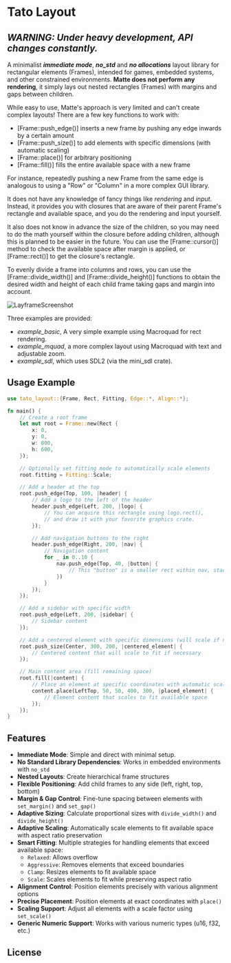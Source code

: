 # Tato Layout

**_WARNING: Under heavy development, API changes constantly._**
------------------------------------------------------------------------

A minimalist **_immediate mode_**, **_no_std_** and **_no allocations_** layout library for rectangular elements (Frames), intended for games, embedded systems, and other constrained environments. **Matte does not perform any rendering**, it simply lays out nested rectangles (Frames) with margins and gaps between children.

While easy to use, Matte's approach is very limited and can't create complex layouts! There are a few key functions to work with:
- [Frame::push_edge()] inserts a new frame by pushing any edge inwards by a certain amount
- [Frame::push_size()] to add elements with specific dimensions (with automatic scaling)
- [Frame::place()] for arbitrary positioning
- [Frame::fill()] fills the entire available space with a new frame

For instance, repeatedly pushing a new Frame from the same edge is analogous to using a "Row" or "Column" in a more complex GUI library.

It does not have any knowledge of fancy things like *rendering* and *input*. Instead, it provides you with closures that are aware of their parent Frame's rectangle and available space, and you do the rendering and input yourself.

It also does not know in advance the size of the children, so you may need to do the math yourself within the closure before adding children, although this is planned to be easier in the future. You can use the [Frame::cursor()] method to check the available space after margin is applied, or [Frame::rect()] to get the closure's rectangle.

To evenly divide a frame into columns and rows, you can use the [Frame::divide_width()] and [Frame::divide_height()] functions to obtain the desired width and height of each child frame taking gaps and margin into account.

![LayframeScreenshot](screenshots/screenshot.png)

Three examples are provided:
- *example_basic*, A very simple example using Macroquad for rect rendering.
- *example_mquad*, a more complex layout using Macroquad with text and adjustable zoom.
- *example_sdl*, which uses SDL2 (via the mini_sdl crate).

## Usage Example

```rust
use tato_layout::{Frame, Rect, Fitting, Edge::*, Align::*};

fn main() {
    // Create a root frame
    let mut root = Frame::new(Rect {
        x: 0,
        y: 0,
        w: 800,
        h: 600,
    });

    // Optionally set fitting mode to automatically scale elements
    root.fitting = Fitting::Scale;

    // Add a header at the top
    root.push_edge(Top, 100, |header| {
        // Add a logo to the left of the header
        header.push_edge(Left, 200, |logo| {
            // You can acquire this rectangle using logo.rect(),
            // and draw it with your favorite graphics crate.
        });

        // Add navigation buttons to the right
        header.push_edge(Right, 200, |nav| {
            // Navigation content
            for _ in 0..10 {
                nav.push_edge(Top, 40, |button| {
                    // This "button" is a smaller rect within nav, stacked from the top
                })
            }
        });
    });

    // Add a sidebar with specific width
    root.push_edge(Left, 200, |sidebar| {
        // Sidebar content
    });

    // Add a centered element with specific dimensions (will scale if needed)
    root.push_size(Center, 300, 200, |centered_element| {
        // Centered content that will scale to fit if necessary
    });

    // Main content area (fill remaining space)
    root.fill(|content| {
        // Place an element at specific coordinates with automatic scaling
        content.place(LeftTop, 50, 50, 400, 300, |placed_element| {
            // Element content that scales to fit available space
        });
    });
}
```

## Features

- **Immediate Mode**: Simple and direct with minimal setup.
- **No Standard Library Dependencies**: Works in embedded environments with `no_std`
- **Nested Layouts**: Create hierarchical frame structures
- **Flexible Positioning**: Add child frames to any side (left, right, top, bottom)
- **Margin & Gap Control**: Fine-tune spacing between elements with `set_margin()` and `set_gap()`
- **Adaptive Sizing**: Calculate proportional sizes with `divide_width()` and `divide_height()`
- **Adaptive Scaling**: Automatically scale elements to fit available space with aspect ratio preservation
- **Smart Fitting**: Multiple strategies for handling elements that exceed available space:
  - `Relaxed`: Allows overflow
  - `Aggressive`: Removes elements that exceed boundaries
  - `Clamp`: Resizes elements to fit available space
  - `Scale`: Scales elements to fit while preserving aspect ratio
- **Alignment Control**: Position elements precisely with various alignment options
- **Precise Placement**: Position elements at exact coordinates with `place()`
- **Scaling Support**: Adjust all elements with a scale factor using `set_scale()`
- **Generic Numeric Support**: Works with various numeric types (u16, f32, etc.)

## License
